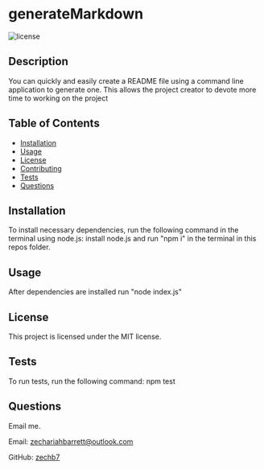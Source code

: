 
# generateMarkdown
![license](https://img.shields.io/badge/license-MIT-blue)
## Description
You can quickly and easily create a README file using a command line application to generate one. This allows the project creator to devote more time to working on the project

## Table of Contents
* [Installation](#installation)
* [Usage](#usage) 
* [License](#license)
* [Contributing](#contributing)
* [Tests](#tests)
* [Questions](#questions)

## Installation
To install necessary dependencies, run the following command in the terminal using node.js:
install node.js and run "npm i" in the terminal in this repos folder.

## Usage 
After dependencies are installed run "node index.js"

## License
This project is licensed under the MIT license.

## Tests
To run tests, run the following command:
npm test

## Questions
Email me.

Email: zechariahbarrett@outlook.com

GitHub: [zechb7](https://github.com/zechb7) 
